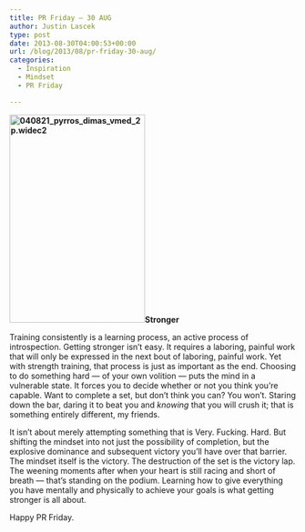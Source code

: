 ```yaml
---
title: PR Friday – 30 AUG
author: Justin Lascek
type: post
date: 2013-08-30T04:00:53+00:00
url: /blog/2013/08/pr-friday-30-aug/
categories:
  - Inspiration
  - Mindset
  - PR Friday

---
```

**[<img data-attachment-id="3887" data-permalink="/blog/2011/04/stronger/040821_pyrros_dimas_vmed_2p-widec2/" data-orig-file="/2011/04/040821_pyrros_dimas_vmed_2p.widec2_.jpg" data-orig-size="298,458" data-comments-opened="1" data-image-meta="{&quot;aperture&quot;:&quot;0&quot;,&quot;credit&quot;:&quot;&quot;,&quot;camera&quot;:&quot;&quot;,&quot;caption&quot;:&quot;&quot;,&quot;created_timestamp&quot;:&quot;0&quot;,&quot;copyright&quot;:&quot;&quot;,&quot;focal_length&quot;:&quot;0&quot;,&quot;iso&quot;:&quot;0&quot;,&quot;shutter_speed&quot;:&quot;0&quot;,&quot;title&quot;:&quot;&quot;}" data-image-title="040821_pyrros_dimas_vmed_2p.widec2" data-image-description="" data-medium-file="/2011/04/040821_pyrros_dimas_vmed_2p.widec2_-260x400.jpg" data-large-file="/2011/04/040821_pyrros_dimas_vmed_2p.widec2_.jpg" class="alignright  wp-image-3887" alt="040821_pyrros_dimas_vmed_2p.widec2" src="/2011/04/040821_pyrros_dimas_vmed_2p.widec2_.jpg" width="238" height="366" srcset="/2011/04/040821_pyrros_dimas_vmed_2p.widec2_.jpg 298w, /2011/04/040821_pyrros_dimas_vmed_2p.widec2_-260x400.jpg 260w" sizes="(max-width: 238px) 100vw, 238px" />][1]Stronger**

Training consistently is a learning process, an active process of introspection. Getting stronger isn&#8217;t easy. It requires a laboring, painful work that will only be expressed in the next bout of laboring, painful work. Yet with strength training, that process is just as important as the end. Choosing to do something hard &#8212; of your own volition &#8212; puts the mind in a vulnerable state. It forces you to decide whether or not you think you&#8217;re capable. Want to complete a set, but don&#8217;t think you can? You won&#8217;t. Staring down the bar, daring it to beat you and _knowing_ that you will crush it; that is something entirely different, my friends.

It isn&#8217;t about merely attempting something that is Very. Fucking. Hard. But shifting the mindset into not just the possibility of completion, but the explosive dominance and subsequent victory you&#8217;ll have over that barrier. The mindset itself is the victory. The destruction of the set is the victory lap. The weening moments after when your heart is still racing and short of breath &#8212; that&#8217;s standing on the podium. Learning how to give everything you have mentally and physically to achieve your goals is what getting stronger is all about.

Happy PR Friday.

 [1]: /2011/04/040821_pyrros_dimas_vmed_2p.widec2_.jpg

